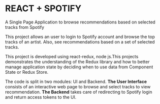 # REACT + SPOTIFY
A Single Page Application to browse recommendations based on selected tracks from Spotify

This project allows an user to login to Spotify account and browse the top tracks of an artist. 
Also, see recommendations based on a set of selected tracks. 

This project is developed using react-redux, node js.This projects demonstrates the understanding of the Redux library 
and how to better manage application state by deciding when to use data from Component State or Redux Store.

The code is split in two modules: UI and Backend. 
<b>The User Interface</b> consists of an interactive web page to browse and select tracks to view recommendation.
<b>The Backend</b> takes care of redirecting to Spotify login and return access tokens to the UI.


